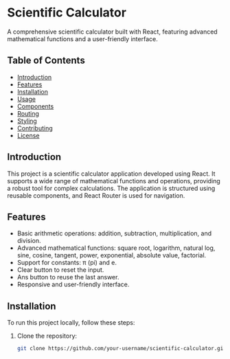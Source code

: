 # Scientific Calculator

A comprehensive scientific calculator built with React, featuring advanced mathematical functions and a user-friendly interface.

## Table of Contents

- [Introduction](#introduction)
- [Features](#features)
- [Installation](#installation)
- [Usage](#usage)
- [Components](#components)
- [Routing](#routing)
- [Styling](#styling)
- [Contributing](#contributing)
- [License](#license)

## Introduction

This project is a scientific calculator application developed using React. It supports a wide range of mathematical functions and operations, providing a robust tool for complex calculations. The application is structured using reusable components, and React Router is used for navigation.

## Features

- Basic arithmetic operations: addition, subtraction, multiplication, and division.
- Advanced mathematical functions: square root, logarithm, natural log, sine, cosine, tangent, power, exponential, absolute value, factorial.
- Support for constants: π (pi) and e.
- Clear button to reset the input.
- Ans button to reuse the last answer.
- Responsive and user-friendly interface.

## Installation

To run this project locally, follow these steps:

1. Clone the repository:

   ```bash
   git clone https://github.com/your-username/scientific-calculator.git
